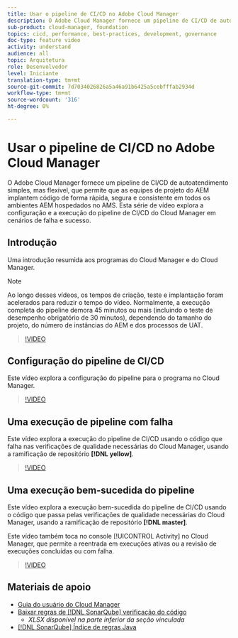 ```yaml
---
title: Usar o pipeline de CI/CD no Adobe Cloud Manager
description: O Adobe Cloud Manager fornece um pipeline de CI/CD de autoatendimento simples, mas flexível, que permite que as equipes de projeto do AEM implantem código de forma rápida, segura e consistente em todos os ambientes AEM hospedados no AMS. Esta série de vídeo explora a configuração e a execução do pipeline de CI/CD do Cloud Manager em cenários de falha e sucesso.
sub-product: cloud-manager, foundation
topics: cicd, performance, best-practices, development, governance
doc-type: feature video
activity: understand
audience: all
topic: Arquitetura
role: Desenvolvedor
level: Iniciante
translation-type: tm+mt
source-git-commit: 7d7034026826a5a46a91b6425a5cebfffab2934d
workflow-type: tm+mt
source-wordcount: '316'
ht-degree: 0%

---
```



# Usar o pipeline de CI/CD no Adobe Cloud Manager

O Adobe Cloud Manager fornece um pipeline de CI/CD de autoatendimento simples, mas flexível, que permite que as equipes de projeto do AEM implantem código de forma rápida, segura e consistente em todos os ambientes AEM hospedados no AMS. Esta série de vídeo explora a configuração e a execução do pipeline de CI/CD do Cloud Manager em cenários de falha e sucesso.

## Introdução

Uma introdução resumida aos programas do Cloud Manager e do Cloud Manager.

>[!NOTE]
>
>Ao longo desses vídeos, os tempos de criação, teste e implantação foram acelerados para reduzir o tempo do vídeo. Normalmente, a execução completa do pipeline demora 45 minutos ou mais (incluindo o teste de desempenho obrigatório de 30 minutos), dependendo do tamanho do projeto, do número de instâncias do AEM e dos processos de UAT.

>[!VIDEO](https://video.tv.adobe.com/v/23082/?quality=12&learn=on)

## Configuração do pipeline de CI/CD

Este vídeo explora a configuração do pipeline para o programa no Cloud Manager.

>[!VIDEO](https://video.tv.adobe.com/v/23083/?quality=12&learn=on)

## Uma execução de pipeline com falha

Este vídeo explora a execução do pipeline de CI/CD usando o código que falha nas verificações de qualidade necessárias do Cloud Manager, usando a ramificação de repositório **[!DNL yellow]**.

>[!VIDEO](https://video.tv.adobe.com/v/23084/?quality=12&learn=on)

## Uma execução bem-sucedida do pipeline

Este vídeo explora a execução bem-sucedida do pipeline de CI/CD usando o código que passa pelas verificações de qualidade necessárias do Cloud Manager, usando a ramificação de repositório **[!DNL master]**.

Este vídeo também toca no console [!UICONTROL Activity] no Cloud Manager, que permite a reentrada em execuções ativas ou a revisão de execuções concluídas ou com falha.

>[!VIDEO](https://video.tv.adobe.com/v/23085/?quality=12&learn=on)

## Materiais de apoio

* [Guia do usuário do Cloud Manager](https://helpx.adobe.com/experience-manager/cloud-manager/user-guide.html)
* [Baixar regras de  [!DNL SonarQube] verificação do código](https://helpx.adobe.com/experience-manager/cloud-manager/using/understand-your-test-results.html#CodeQualityTesting)
   * *XLSX disponível na parte inferior da seção vinculada*
* [[!DNL SonarQube] Índice de regras Java](https://rules.sonarsource.com/java/)
